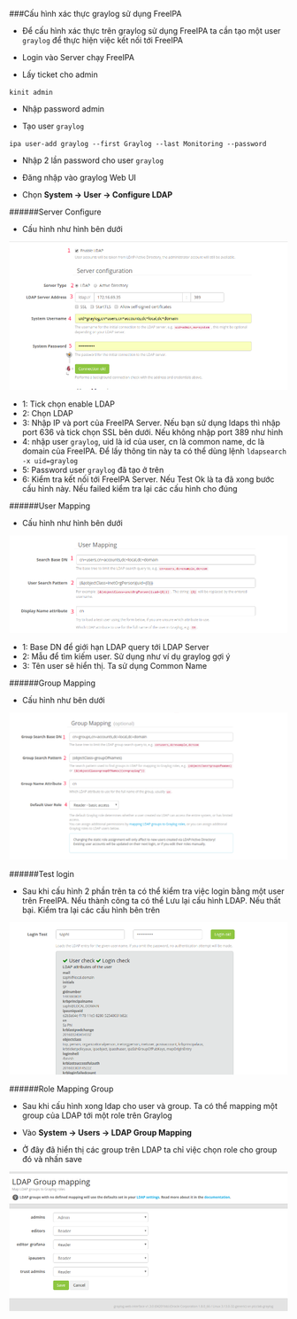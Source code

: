 ###Cấu hình xác thực graylog sử dụng FreeIPA
- Để cấu hình xác thực trên graylog sử dụng FreeIPA ta cần tạo một user `graylog` để thực hiện việc kết nối tới FreeIPA

- Login vào Server chạy FreeIPA

- Lấy ticket cho admin

`kinit admin`

- Nhập password admin

- Tạo user `graylog`

`ipa user-add graylog --first Graylog --last Monitoring --password`

- Nhập 2 lần password cho user `graylog`

- Đăng nhập vào graylog Web UI

- Chọn **System -> User -> Configure LDAP**

######Server Configure

- Cấu hình như hình bên dưới

<img src="../images/configServer.png">

  - 1: Tick chọn enable LDAP
  - 2: Chọn LDAP
  - 3: Nhập IP và port của FreeIPA Server. Nếu bạn sử dụng ldaps thì nhập port 636 và tick chọn SSL bên dưới. Nếu không nhập port 389 như hình
  - 4: nhập user `graylog`, uid là id của user, cn là common name, dc là domain của FreeIPA. Để lấy thông tin này ta có thể dùng lệnh `ldapsearch -x uid=graylog`
  - 5: Password user `graylog` đã tạo ở trên
  - 6: Kiểm tra kết nối tới FreeIPA Server. Nếu Test Ok là ta đã xong bước cấu hình này. Nếu failed kiểm tra lại các cấu hình cho đúng

######User Mapping

- Cấu hình như hình bên dưới

<img src="../images/userMapping.png">

  - 1: Base DN để giới hạn LDAP query tới LDAP Server
  - 2: Mẫu để tìm kiếm user. Sử dụng như ví dụ graylog gợi ý
  - 3: Tên user sẽ hiển thị. Ta sử dụng Common Name

######Group Mapping

- Cấu hình như bên dưới

<img src="../images/groupMapping.png">


######Test login

- Sau khi cấu hình 2 phần trên ta có thể kiểm tra việc login bằng một user trên FreeIPA. Nếu thành công ta có thể Lưu lại cấu hình LDAP. Nếu thất bại. Kiểm tra lại các cấu hình bên trên

<img src="images/loginTest.png">


######Role Mapping Group

- Sau khi cấu hình xong ldap cho user và group. Ta có thể mapping một group của LDAP tới một role trên Graylog

- Vào **System -> Users -> LDAP Group Mapping**

- Ở đây đã hiển thị các group trên LDAP ta chỉ việc chọn role cho group đó và nhấn save

<img src="images/groupMappingRoles.png">
